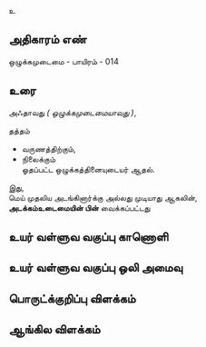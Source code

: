 உ


## அதிகாரம் எண்

ஒழுக்கமுடைமை - பாயிரம் - 014 

## உரை

அஃதாவது _( ஒழுக்கமுடைமையாவது )_,  

தத்தம்  
* வருணத்திற்கும்,  
* நிலைக்கும்  
ஓதப்பட்ட ஒழுக்கத்தினையுடையர் ஆதல்.  

இது,  
மெய் முதலிய அடங்கினார்க்கு அல்லது முடியாது ஆகலின்,  
**அடக்கம்உடைமையின் பின்** வைக்கப்பட்டது


## உயர் வள்ளுவ வகுப்பு காணொளி


## உயர் வள்ளுவ வகுப்பு ஒலி அமைவு 


## பொருட்க்குறிப்பு விளக்கம்


## ஆங்கில விளக்கம்


